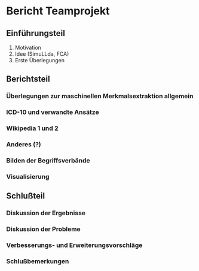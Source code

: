 Bericht Teamprojekt
===================

Einführungsteil
---------------

1. Motivation
2. Idee (SimuLLda, FCA)
3. Erste Überlegungen

Berichtsteil
------------

### Überlegungen zur maschinellen Merkmalsextraktion allgemein

### ICD-10 und verwandte Ansätze

### Wikipedia 1 und 2

### Anderes (?)

### Bilden der Begriffsverbände

### Visualisierung

Schlußteil
----------

### Diskussion der Ergebnisse

### Diskussion der Probleme

### Verbesserungs- und Erweiterungsvorschläge

### Schlußbemerkungen

